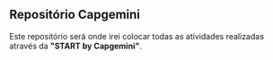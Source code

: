 ## Repositório Capgemini

Este repositório será onde irei colocar todas as atividades realizadas através da **"START by Capgemini"**.
